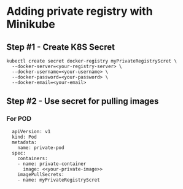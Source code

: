 # Adding private registry with Minikube
## Step #1 - Create K8S Secret

```
kubectl create secret docker-registry myPrivateRegistryScret \
  --docker-server=<your-registry-server> \
  --docker-username=<your-username> \
  --docker-password=<your-password> \
  --docker-email=<your-email>
```
  
## Step #2 - Use secret for pulling images

### For POD
```
  apiVersion: v1
  kind: Pod
  metadata:
    name: private-pod
  spec:
    containers:
    - name: private-container
      image: <<your-private-image>>
    imagePullSecrets:
    - name: myPrivateRegistryScret
```
